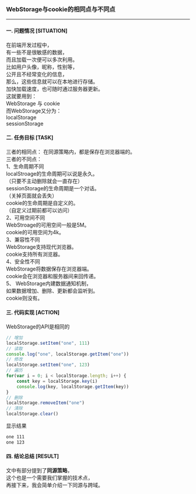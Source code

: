 ### WebStorage与cookie的相同点与不同点  
---

#### 一. 问题情况 [SITUATION]  
在前端开发过程中，  
有一些不是很敏感的数据，  
而且加载一次便可以多次利用。  
比如用户头像，昵称，性别等，  
公开且不经常变化的信息，  
那么，这些信息就可以在本地进行存储。  
加快加载速度，也可随时通过服务器更新。  
这就要用到：  
WebStorage 与 cookie  
而WebStorage又分为：  
localStorage  
sessionStorage  

#### 二. 任务目标 [TASK]  
三者的相同点：
在同源策略内，都是保存在浏览器端的。  
三者的不同点：  
1、生命周期不同  
localStroage的生命周期可以说是永久。  
（只要不主动删除就会一直存在）  
sessionStorage的生命周期是一个对话。  
（关掉页面就会丢失）  
cookie的生命周期是自定义的。  
（自定义过期前都可以访问）  
2、可用空间不同  
WebStroage的可用空间一般是5M。  
cookie的可用空间为4k。  
3、兼容性不同  
WebStorage支持现代浏览器。  
cookie支持所有浏览器。  
4、安全性不同  
WebStorage将数据保存在浏览器端。  
cookie会在浏览器和服务器间来回传递。  
5、
WebStorage内建数据通知机制，  
如果数据增加、删除、更新都会监听到。  
cookie则没有。

#### 三. 代码实现 [ACTION]  
WebStorage的API是相同的
``` javascript  
// 增加
localStorage.setItem("one", 111)
// 读取
console.log("one", localStorage.getItem("one"))
// 修改
localStorage.setItem("one", 123)
// 遍历
for(var i = 0; i < localStorage.length; i++) {
    const key = localStorage.key(i)
    console.log(key, localStorage.getItem(key))
}
// 删除
localStorage.removeItem("one")
// 清除
localStorage.clear()
```
显示结果
``` bash  
one 111
one 123
```

#### 四. 结论总结 [RESULT]  
文中有部分提到了**同源策略**，  
这个也是一个需要我们掌握的技术点，  
再接下来，我会简单介绍一下同源与跨域。
